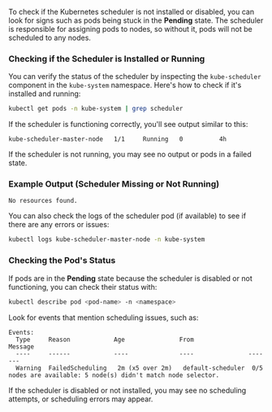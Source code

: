 To check if the Kubernetes scheduler is not installed or disabled, you can look for signs such as pods being stuck in the **Pending** state. The scheduler is responsible for assigning pods to nodes, so without it, pods will not be scheduled to any nodes.

### Checking if the Scheduler is Installed or Running

You can verify the status of the scheduler by inspecting the `kube-scheduler` component in the `kube-system` namespace. Here's how to check if it's installed and running:

```bash
kubectl get pods -n kube-system | grep scheduler
```

If the scheduler is functioning correctly, you'll see output similar to this:

```
kube-scheduler-master-node   1/1     Running   0          4h
```

If the scheduler is not running, you may see no output or pods in a failed state.

### Example Output (Scheduler Missing or Not Running)
```
No resources found.
```

You can also check the logs of the scheduler pod (if available) to see if there are any errors or issues:

```bash
kubectl logs kube-scheduler-master-node -n kube-system
```

### Checking the Pod's Status

If pods are in the **Pending** state because the scheduler is disabled or not functioning, you can check their status with:

```bash
kubectl describe pod <pod-name> -n <namespace>
```

Look for events that mention scheduling issues, such as:

```
Events:
  Type     Reason            Age               From               Message
  ----     ------            ----              ----               -------
  Warning  FailedScheduling   2m (x5 over 2m)   default-scheduler  0/5 nodes are available: 5 node(s) didn't match node selector.
```

If the scheduler is disabled or not installed, you may see no scheduling attempts, or scheduling errors may appear.
